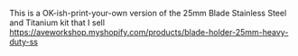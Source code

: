 This is a OK-ish-print-your-own version of the 25mm Blade Stainless Steel and Titanium kit that I sell https://aveworkshop.myshopify.com/products/blade-holder-25mm-heavy-duty-ss
